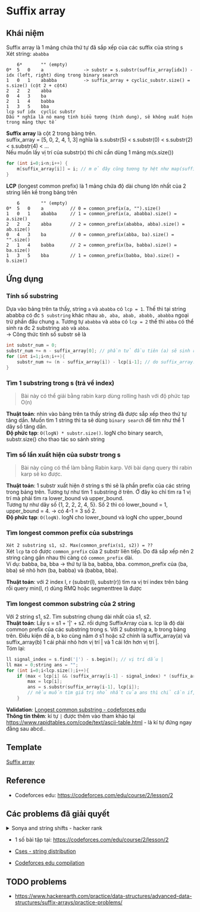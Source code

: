 # Suffix array

## Khái niệm
Suffix array là 1 mảng chứa thứ tự đã sắp xếp của các suffix của string s  
Xét string: `ababba`
```
    6*       "" (empty)
0*  5   0    a               -> substr = s.substr(suffix_array[idx]) - idx (left, right) dùng trong binary search
1   0   1    ababba          -> suffix_array + cyclic_substr.size() = s.size() (cột 2 + cột4)
2   2   2    abba
0   4   3    ba
2   1   4    babba
1   3   5    bba
lcp suf idx  cyclic substr
Dấu * nghĩa là nó mang tính biểu tượng (hình dung), sẽ không xuất hiện trong mảng thực tế
```
**Suffix array** là cột 2 trong bảng trên.   
suffix_array = [5, 0, 2, 4, 1, 3] nghĩa là s.substr(5) < s.substr(0) < s.substr(2) < s.substr(4) < ...  
Nếu muốn lấy vị trí của substr(x) thì chỉ cần dùng 1 mảng m(s.size())
```c++
for (int i=0;i<n;i++) {
    m[suffix_array[i]] = i; // m ở đây cũng tương tự hệt như map(suffix_array -> index)
}
```
**LCP** (longest common prefix) là 1 mảng chứa độ dài chung lớn nhất của 2 string liền kề trong bảng trên  
```
    6        "" (empty)
0*  5   0    a          // 0 = common_prefix(a, "").size()
1   0   1    ababba     // 1 = common_prefix(a, ababba).size() = a.size()
2   2   2    abba       // 2 = common_prefix(ababba, abba).size() = ab.size()
0   4   3    ba         // 0 = common_prefix(abba, ba).size() = "".size()
2   1   4    babba      // 2 = common_prefix(ba, babba).size() = ba.size()
1   3   5    bba        // 1 = common_prefix(babba, bba).size() = b.size()
```
## Ứng dụng

### Tính số substring
Dựa vào bảng trên ta thấy, string `a` và `ababba` có `lcp = 1`. Thế thì tại string ababba có đc `5 substring` khác nhau `ab, aba, abab, ababb, ababba` ngoại trừ phần đầu chung `a`. Tương tự `ababba` và `abba` có `lcp = 2` thế thì `abba` có thể sinh ra đc 2 substring `abb` và `abba`.  
-> Công thức tính số substr sẽ là 
```c++
int substr_num = 0;
substr_num += n - suffix_array[0]; // phần tử đầu tiên (a) sẽ sinh ra a.size() substring
for (int i=1;i<n;i++){
    substr_num += (n - suffix_array[i]) - lcp[i-1]; // do suffix_array.size() = n nhưng lcp chỉ có n-1 phần tử
}
```

### Tìm 1 substring trong s (trả về index)
> Bài này có thể giải bằng rabin karp dùng rolling hash với độ phức tạp O(n)

**Thuật toán**: nhìn vào bảng trên ta thấy string đã được sắp xếp theo thứ tự tăng dần. Muốn tìm 1 string thì ta sẽ dùng `binary search` để tìm như thể 1 dãy số tăng dần.  
**Độ phức tạp**: `O(logN) * substr.size()`. logN cho binary search, substr.size() cho thao tác so sánh string

### Tìm số lần xuất hiện của substr trong s
> Bài này cũng có thể làm bằng Rabin karp. Với bài dạng query thì rabin karp sẽ ko được. 

**Thuật toán**: 1 substr xuất hiện ở string s thì sẽ là phần prefix của các string trong bảng trên. Tương tự như tìm 1 substring ở trên. Ở đây ko chỉ tìm ra 1 vị trí mà phải tìm ra lower_bound và upper_bound.  
Tương tự như dãy số {1, 2, 2, 2, 4, 5}. Số 2 thì có lower_bound = 1, upper_bound = 4. -> có 4-1 = 3 số 2.  
**Độ phức tạp**: `O(logN)`. logN cho lower_bound và logN cho upper_bound

### Tìm longest common prefix của substrings
`Xét 2 substring s1, s2. Max(common_prefix(s1, s2)) = ??`  
Xét `lcp` ta có được `common_prefix` của 2 substr liên tiếp. Do đã sắp xếp nên 2 string càng gần nhau thì càng có `common_prefix` dài.  
Ví dụ: babba, ba, bba -> thứ tự là ba, babba, bba. common_prefix của (ba, bba) sẽ nhỏ hơn (ba, babba) và (babba, bba).

**Thuật toán**: với 2 index l, r (substr(l), substr(r)) tìm ra vị trí index trên bảng rồi query min(l, r) dùng RMQ hoặc segmenttree là được

### Tìm longest common substring của 2 string
Với 2 string s1, s2. Tìm substring chung dài nhất của s1, s2.  
**Thuật toán**: Lấy s = s1 + '|' + s2. rồi dựng SuffixArray của s. lcp là độ dài common prefix của các substring trong s. Với 2 substring a, b trong bảng trên. Điều kiện để a, b ko cùng nằm ở s1 hoặc s2 chính là suffix_array(a) và suffix_array(b) 1 cái phải nhỏ hơn vị trí | và 1 cái lớn hơn vị trí |.   
Tóm lại:
```c++
ll signal_index = s.find('|') - s.begin(); // vị trí dấu |
ll max = 0;string ans = "";
for (int i=0;i<lcp.size();i++){
    if (max < lcp[i] && (suffix_array[i-1] - signal_index) * (suffix_array[i] - signal_index) <0){ // a*b<0 là điều kiện để 2 cái trái dấu
        max = lcp[i];
        ans = s.substr(suffix_array[i-1], lcp[i]);
        // nếu muốn tìm giá trị nhỏ nhất của ans thì chỉ cần if, else >=
    }
```
**Validation**: [Longest common substring - codeforces edu](https://codeforces.com/edu/course/2/lesson/2/5/practice/contest/269656/submission/167728749)  
**Thông tin thêm**: kí tự `|` được thêm vào tham khảo tại https://www.rapidtables.com/code/text/ascii-table.html - là kí tự đứng ngay đằng sau abcd.. 
## Template
[Suffix array](https://github.com/conlacda/noteforprofessionals/blob/master/language/C%2B%2B/snippet/string-suffix-array.sublime-snippet)

## Reference
* Codeforces edu: https://codeforces.com/edu/course/2/lesson/2


## Các problems đã giải quyết
<details>
  <summary>Sonya and string shifts - hacker rank</summary>
  
```c++
// https://www.hackerearth.com/practice/data-structures/advanced-data-structures/suffix-arrays/practice-problems/algorithm/sonya-and-string-shifts-code-monk-triesuffix-structures/
#include<bits/stdc++.h>

typedef long long ll;
const ll mod = 1e9 + 7;
#define ld long double

using namespace std;

// Copy from nealwu's template - http://www.open-std.org/jtc1/sc22/wg21/docs/papers/2016/p0200r0.html
template<class Fun> class y_combinator_result { Fun fun_; public:template<class T> explicit y_combinator_result(T &&fun): fun_(std::forward<T>(fun)) {} template<class ...Args> decltype(auto) operator()(Args &&...args) { return fun_(std::ref(*this), std::forward<Args>(args)...); }}; template<class Fun> decltype(auto) y_combinator(Fun &&fun) { return y_combinator_result<std::decay_t<Fun>>(std::forward<Fun>(fun)); }

#ifdef DEBUG
#include "debug.cpp"
#else
#define dbg(...)
#endif

// Copy from: https://cp-algorithms.com/string/suffix-array.html
struct SuffixArray{
    string s; int n;
    vector<int> suffix_array, lcp;
    SuffixArray(string s){
        this->s = s; n = s.size();
        suffix_array = cal_suffix_array(s + '$');
        lcp = cal_lcp();
    }
    vector<int> cal_suffix_array(string s){
        int n = s.size();
        const int alphabet = 256;

        vector<int> p(n), c(n), cnt(max(alphabet, n), 0);
        for (int i = 0; i < n; i++)
            cnt[s[i]]++;
        for (int i = 1; i < alphabet; i++)
            cnt[i] += cnt[i-1];
        for (int i = 0; i < n; i++)
            p[--cnt[s[i]]] = i;
        c[p[0]] = 0;
        int classes = 1;
        for (int i = 1; i < n; i++) {
            if (s[p[i]] != s[p[i-1]])
                classes++;
            c[p[i]] = classes - 1;
        }
        vector<int> pn(n), cn(n);
        for (int h = 0; (1 << h) < n; ++h) {
            for (int i = 0; i < n; i++) {
                pn[i] = p[i] - (1 << h);
                if (pn[i] < 0)
                    pn[i] += n;
            }
            fill(cnt.begin(), cnt.begin() + classes, 0);
            for (int i = 0; i < n; i++)
                cnt[c[pn[i]]]++;
            for (int i = 1; i < classes; i++)
                cnt[i] += cnt[i-1];
            for (int i = n-1; i >= 0; i--)
                p[--cnt[c[pn[i]]]] = pn[i];
            cn[p[0]] = 0;
            classes = 1;
            for (int i = 1; i < n; i++) {
                pair<int, int> cur = {c[p[i]], c[(p[i] + (1 << h)) % n]};
                pair<int, int> prev = {c[p[i-1]], c[(p[i-1] + (1 << h)) % n]};
                if (cur != prev) classes++;
                cn[p[i]] = classes - 1;
            }
            c.swap(cn);
        }
        p.erase(p.begin());
        return p;
    }
    vector<int> cal_lcp(){
        vector<int> rank(n, 0);
        for (int i = 0; i < n; i++)
            rank[suffix_array[i]] = i;

        int k = 0;
        vector<int> lcp(n-1, 0);
        for (int i = 0; i < n; i++) {
            if (rank[i] == n - 1) {
                k = 0;
                continue;
            }
            int j = suffix_array[rank[i] + 1];
            while (i + k < n && j + k < n && s[i+k] == s[j+k])
                k++;
            lcp[rank[i]] = k;
            if (k)
                k--;
        }
        return lcp; 
    }
    // Tính tổng số substr có trong s - https://cses.fi/problemset/result/4386205/ - https://codeforces.com/edu/course/2/lesson/2/5/practice/contest/269656/submission/167497445
    ll number_of_substr(){
        ll ans = n - suffix_array[0];
        for (int i=1;i<n;i++){
            ans += (n - suffix_array[i]) - lcp[i-1];
        }
        return ans;
    }
    // check if string s contains sub? - đưa ra vị trí của sub trong s (index) - https://codeforces.com/edu/course/2/lesson/2/3/practice/contest/269118/submission/167503987
    ll find_substr(string sub){
        ll left = 0, right = n-1;
        // suffix_array được sắp xếp nên muốn tìm 1 sub thì chỉ cần binary search.
        while (left < right) {
            ll mid = (left + right) /2;
            string _s = s.substr(suffix_array[mid], sub.size());
            if (_s < sub) left = mid+1;
            else right = mid;
        }
        if (s.substr(suffix_array[right], sub.size()) == sub){
            dbg(right);
            return suffix_array[right]; 
        }
        return -1;
    }
    // đếm xem substring xuất hiện trong string bao nhiêu lần. Trong prefix đã sắp xếp tìm phần tử nhỏ nhất và lớn nhất bằng sub - https://codeforces.com/edu/course/2/lesson/2/3/practice/contest/269118/submission/167527106
    ll occurrence(string sub){
        ll lower_bound, upper_bound;
        ll left = 0, right = n-1;
        // Get lower_bound of substring on subfix_array strings - tìm lower_bound, upper_bound https://www.geeksforgeeks.org/implementing-upper_bound-and-lower_bound-in-c/
        while (left < right) {
            ll mid = left + (right - left) /2;
            string _s = s.substr(suffix_array[mid], sub.size());
            if (sub <= _s) right = mid;
            else left = mid + 1;
        }
        if (left < n && s.substr(suffix_array[left], sub.size()) < sub) left++;
        lower_bound = left;
        // Get upper_bound
        left = 0, right = n-1;
        while (left < right){
            ll mid = left + (right - left) /2;
            if (sub >= s.substr(suffix_array[mid], sub.size())){
                left = mid+1;
            } else right = mid;
        }
        if (left < n && s.substr(suffix_array[left], sub.size()) <= sub) left++;
        upper_bound = left;
        return upper_bound - lower_bound;
    }
    void longest_common_prefix_of_substrs(ll a, ll b){ // s1 = s.substr(a); s2 = s.substr(b);
        // TODO - dùng segment tree hoặc RMQ để query trên lcp.
    }
};
/*
SuffixArray suf(s);
cout << suf.suffix_array;
cout << suf.lcp;
cout << suf.number_of_substr();
cout << suf.find_substr("abc"); // index of substring in s
cout << suf.occurrence("abc"); // how many times "abc" appears in s
    6*       "" (empty)
0*  5   0    a               -> substr = s.substr(suffix_array[idx]) - idx (left, right) dùng trong binary search
1   0   1    ababba          -> suffix_array + cyclic_substr.size() = s.size() (cột 2 + cột4)
2   2   2    abba
0   4   3    ba
2   1   4    babba
1   3   5    bba
lcp suf idx  cyclic substr
Dấu * nghĩa là nó mang tính biểu tượng (hình dung), sẽ không xuất hiện trong mảng thực tế
*/
int main(){
    ios::sync_with_stdio(0);
    cin.tie(0);
    #ifdef DEBUG
        freopen("inp.txt", "r", stdin);
        freopen("out.txt", "w", stdout);
    #endif
    int n;
    cin >> n;
    string s; cin >> s;
    int t;
    cin >> t;
    SuffixArray suf(s);
    dbg(suf.suffix_array);
    vector<int> m(s.size());
    for (int i=0;i<suf.suffix_array.size();i++){
        m[suf.suffix_array[i]] = i;
    }
    dbg(m);
    vector<int> ans(s.size());
    int _min = m[0], ind = 0;
    ans[0] = 0;
    for (int i=1;i<s.size();i++){
        if (m[i] < _min) {
            _min = m[i];
            ind = i;
        }
        ans[i] = ind;
    }
    dbg(ans);
    for (int i=0;i<t;i++) {
        int q; cin >> q;
        cout << ans[q] <<'\n';
    }
    cerr << "Time : " << (double)clock() / (double)CLOCKS_PER_SEC << "s\n";
}

```
</details>

* 1 số bài tập tại: https://codeforces.com/edu/course/2/lesson/2

* [Cses - string distribution](https://github.com/conlacda/algo-practice/blob/master/cses/string/Substring%20Distribution.cpp)
* [Codeforces edu compilation](https://github.com/conlacda/algo-practice/tree/master/code-force/education/suffix_array)
## TODO problems
* https://www.hackerearth.com/practice/data-structures/advanced-data-structures/suffix-arrays/practice-problems/